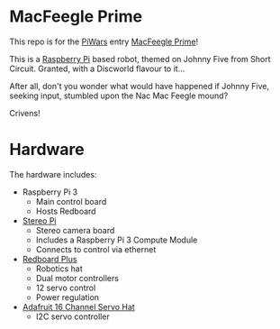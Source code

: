 MacFeegle Prime
===

This repo is for the [PiWars](www.piwars.org) entry [MacFeegle Prime](https://neave.engineering/2019/10/11/macfeegle-prime-overview/)!

This is a [Raspberry Pi](www.raspberrypi.org) based robot, themed on Johnny Five from Short Circuit.  Granted, with a Discworld flavour to it...

After all, don't you wonder what would have happened if Johnny Five, seeking input, stumbled upon the Nac Mac Feegle mound?

Crivens!

Hardware
===

The hardware includes:
- Raspberry Pi 3
  - Main control board
  - Hosts Redboard
- [Stereo Pi](www.stereopi.com)
  - Stereo camera board
  - Includes a Raspberry Pi 3 Compute Module
  - Connects to control via ethernet
- [Redboard Plus](https://github.com/RedRobotics/RedBoard)
  - Robotics hat 
  - Dual motor controllers
  - 12 servo control
  - Power regulation
- [Adafruit 16 Channel Servo Hat](https://www.adafruit.com/product/2327)
  - I2C servo controller
